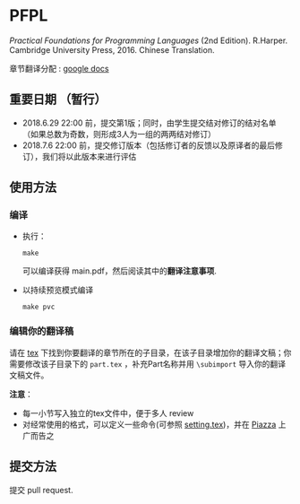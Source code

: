 # PFPL
*Practical Foundations for Programming Languages* (2nd Edition). R.Harper.  Cambridge University Press, 2016. Chinese Translation.

章节翻译分配 :  [google docs](https://docs.google.com/spreadsheets/d/1025pcs6RuDSXPrbbuoRkvBvwtOjqgKYXbw5eQ7m1RDk/edit?usp=sharing)

## 重要日期 （暂行）

- 2018.6.29 22:00 前，提交第1版；同时，由学生提交结对修订的结对名单（如果总数为奇数，则形成3人为一组的两两结对修订）
- 2018.7.6 22:00 前，提交修订版本（包括修订者的反馈以及原译者的最后修订），我们将以此版本来进行评估

## 使用方法

### 编译

- 执行：

  `make`

  可以编译获得 main.pdf，然后阅读其中的**翻译注意事项**.

- 以持续预览模式编译

  `make pvc`

### 编辑你的翻译稿

请在 [tex](./tex) 下找到你要翻译的章节所在的子目录，在该子目录增加你的翻译文稿；你需要修改该子目录下的 `part.tex` ，补充Part名称并用 `\subimport` 导入你的翻译文稿文件。

**注意**：

- 每一小节写入独立的tex文件中，便于多人 review
- 对经常使用的格式，可以定义一些命令(可参照 [setting.tex](setting.tex))，并在 [Piazza](https://piazza.com/ustc.edu.cn/spring2018/01116701/home) 上广而告之

## 提交方法

提交 pull request.
